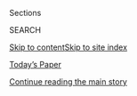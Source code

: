 <div id="app">

<div>

<div class="NYTAppHideMasthead css-1r6wvpq e1suatyy0">

<div class="section css-ui9rw0 e1suatyy2">

<div class="css-eph4ug er09x8g0">

<div class="css-6n7j50">

</div>

<span class="css-1dv1kvn">Sections</span>

<div class="css-10488qs">

<span class="css-1dv1kvn">SEARCH</span>

</div>

[Skip to content](#site-content)[Skip to site
index](#site-index)

</div>

<div class="css-10698na e1huz5gh0">

</div>

</div>

<div id="masthead-bar-one" class="section hasLinks css-15hmgas e1csuq9d3">

<div class="css-uqyvli e1csuq9d0">

</div>

<div class="css-1uqjmks e1csuq9d1">

</div>

<div class="css-9e9ivx">

[](https://myaccount.nytimes.com/auth/login?response_type=cookie&client_id=vi)

</div>

<div class="css-1bvtpon e1csuq9d2">

[Today’s Paper](https://www.nytimes.com/section/todayspaper)

</div>

</div>

</div>

</div>

<div data-aria-hidden="false">

<div id="site-content" data-role="main">

<div id="top-wrapper" class="css-15p45cc eaca97t0" type="top">

<div id="top-slug" class="css-19x0jxb eaca97t1" hidden="">

Advertisement

</div>

[Continue reading the main
story](#after-top)

<div class="ad top-wrapper" style="text-align:center;height:100%;display:block;min-height:90px">

<div id="top" class="place-ad" data-position="top" data-size-key="top">

</div>

</div>

<div id="after-top">

</div>

</div>

<div id="byline" class="section css-15h4p1b e9abtgs0">

<div class="css-1j21atc e1svk9qx1">

<div class="css-nfcc9b e1svk9qx3">

<div class="css-cnx41t">

![Portrait of Austin
Ramzy](https://static01.nyt.com/images/2018/10/15/multimedia/author-austin-ramzy/author-austin-ramzy-thumbLarge.png)

</div>

<div class="css-vl9dhg e1svk9qx5">

<div class="css-1nrhkj6 e1svk9qx6">

# Austin Ramzy

</div>

## <span></span>

Austin Ramzy is a Hong Kong reporter, focusing on coverage of the city
and also of regional and breaking news. He previously covered major
events around Asia from Taipei and Beijing.

<span class="css-dd5dyy">More**</span>

</div>

</div>

</div>

<div>

<div id="mid1-wrapper" class="css-1mn4oms eaca97t0" type="rank">

<div id="mid1-slug" class="css-1tag3rd eaca97t1">

Advertisement

</div>

[Continue reading the main
story](#after-mid1)

<div id="mid1" class="ad mid1-wrapper" style="text-align:center;height:100%;display:block">

</div>

<div id="after-mid1">

</div>

</div>

</div>

<div class="css-185go5a e1o5byef0">

<div class="css-15cbhtu">

  - [Latest](#stream-panel)
  - <span class="css-6n7j50">Search</span>
    <div class="control">
    <div class="label-container css-1dv1kvn">
    Search
    </div>
    <div class="css-wm4t3d">
    **<span id="clear-search-input" class="css-1dv1kvn">Clear this text
    input</span>
    </div>
    </div>
    <span class="css-1iovbfw"></span>

<div id="stream-panel" class="section css-8msx5b e1jz0cab1">

<div class="css-13mho3u">

1.  
    
    <div class="css-1cp3ece">
    
    <div class="css-1l4spti">
    
    [](/2020/08/05/world/middleeast/beirut-explosion-what-happened.html)
    
    <div class="css-79elbk">
    
    ![](https://static01.nyt.com/images/2020/08/05/world/05beirut-questions-1/merlin_175322967_91935e7a-fece-4ef5-879e-9e033021942f-thumbWide.jpg?quality=75&auto=webp&disable=upscale)
    
    </div>
    
    ## What We Know and Don’t Know About the Beirut Explosions
    
    More than 100 people were killed, and the second blast was felt in
    Cyprus. An investigation and a search for survivors are underway.
    
    <div class="css-1nqbnmb ea5icrr0">
    
    By <span class="css-1n7hynb">Austin
    Ramzy</span>
    
    </div>
    
    </div>
    
    <div class="css-1lc2l26 e1xfvim33">
    
    </div>
    
    </div>

2.  
    
    <div class="css-1cp3ece">
    
    <div class="css-1l4spti">
    
    [](/2020/07/31/world/asia/hong-kong-election-delayed.html)
    
    <div class="css-79elbk">
    
    ![](https://static01.nyt.com/images/2020/07/30/world/00hongkong-election/00hongkong-election-thumbWide.jpg?quality=75&auto=webp&disable=upscale)
    
    </div>
    
    ## Hong Kong Delays Election, Citing Coronavirus. The Opposition Isn’t Buying It.
    
    Pro-democracy politicians, who had hoped to ride widespread
    discontent to big gains in the fall, saw the yearlong delay as an
    attempt to thwart their momentum.
    
    <div class="css-1nqbnmb ea5icrr0">
    
    By <span class="css-1n7hynb">Austin
    Ramzy</span>
    
    </div>
    
    </div>
    
    <div class="css-1lc2l26 e1xfvim33">
    
    </div>
    
    </div>

3.  
    
    <div class="css-1cp3ece">
    
    <div class="css-1l4spti">
    
    [](/2020/07/30/world/asia/lee-teng-hui-dead.html)
    
    <div class="css-79elbk">
    
    ![](https://static01.nyt.com/images/2020/07/31/world/00lee-obit-HFO1-print/merlin_136316991_2280ad0b-105d-4510-a006-742d47b7f665-thumbWide.jpg?quality=75&auto=webp&disable=upscale)
    
    </div>
    
    ## Lee Teng-hui, 97, Who Led Taiwan’s Turn to Democracy, Dies
    
    Its first popularly elected president, he transformed a police state
    into a vibrant country while angering Beijing by insisting that
    Taiwan be treated as a sovereign state.
    
    <div class="css-1nqbnmb ea5icrr0">
    
    By <span class="css-1n7hynb">Jonathan
    Kandell</span>
    
    </div>
    
    <div class="css-185051n">
    
    [阅读简体中文版](https://cn.nytimes.com/asia-pacific/20200730/lee-teng-hui-dead/ "Read in Simplified Chinese")[閱讀繁體中文版](https://cn.nytimes.com/asia-pacific/20200730/lee-teng-hui-dead/zh-hant/ "Read in Traditional Chinese")
    
    </div>
    
    </div>
    
    <div class="css-1lc2l26 e1xfvim33">
    
    </div>
    
    </div>

4.  
    
    <div class="css-1cp3ece">
    
    <div class="css-1l4spti">
    
    [](/2020/07/29/world/asia/hong-kong-arrests-security-law.html)
    
    <div class="css-79elbk">
    
    ![](https://static01.nyt.com/images/2020/07/30/world/30hongkong-arrests-1sub/merlin_175101765_3a087a89-e1a2-4ffc-ac68-03df3a0283b1-thumbWide.jpg?quality=75&auto=webp&disable=upscale)
    
    </div>
    
    ## Hong Kong Is Keeping Pro-Democracy Candidates Out of Its Election
    
    Twelve candidates, including several prominent democracy advocates,
    were barred from an upcoming legislative election, and four
    activists were arrested over online posts.
    
    <div class="css-1nqbnmb ea5icrr0">
    
    By <span class="css-1n7hynb">Austin Ramzy, Elaine Yu
    <span>and</span> Tiffany
    May</span>
    
    </div>
    
    <div class="css-185051n">
    
    [阅读简体中文版](https://cn.nytimes.com/china/20200730/hong-kong-arrests-security-law/ "Read in Simplified Chinese")[閱讀繁體中文版](https://cn.nytimes.com/china/20200730/hong-kong-arrests-security-law/zh-hant/ "Read in Traditional Chinese")
    
    </div>
    
    </div>
    
    <div class="css-1lc2l26 e1xfvim33">
    
    </div>
    
    </div>

5.  
    
    <div class="css-1cp3ece">
    
    <div class="css-1l4spti">
    
    [](/2020/07/28/world/asia/benny-tai-hong-kong-university.html)
    
    <div class="css-79elbk">
    
    ![](https://static01.nyt.com/images/2020/07/28/world/28hongkong/merlin_170491851_09732888-a41f-47d6-b14d-502cc34ff4ea-thumbWide.jpg?quality=75&auto=webp&disable=upscale)
    
    </div>
    
    ## Hong Kong University to Fire Law Professor Who Inspired Protests
    
    Benny Tai was convicted of public nuisance charges related to his
    leading role in the 2014 pro-democracy Umbrella Movement.
    
    <div class="css-1nqbnmb ea5icrr0">
    
    By <span class="css-1n7hynb">Austin Ramzy <span>and</span> Tiffany
    May</span>
    
    </div>
    
    <div class="css-185051n">
    
    [阅读简体中文版](https://cn.nytimes.com/china/20200729/benny-tai-hong-kong-university/ "Read in Simplified Chinese")[閱讀繁體中文版](https://cn.nytimes.com/china/20200729/benny-tai-hong-kong-university/zh-hant "Read in Traditional Chinese")
    
    </div>
    
    </div>
    
    <div class="css-1lc2l26 e1xfvim33">
    
    </div>
    
    </div>

6.  
    
    <div class="css-1cp3ece">
    
    <div class="css-1l4spti">
    
    [](/2020/07/23/fashion/uighur-forced-labor-cotton-fashion.html)
    
    <div class="css-79elbk">
    
    ![](https://static01.nyt.com/images/2020/07/23/fashion/23UighurCotton/23UighurCotton-thumbWide.jpg?quality=75&auto=webp&disable=upscale)
    
    </div>
    
    ## Coalition Brings Pressure to End Forced Uighur Labor
    
    More than 190 organizations have come together to demand an end to
    garments made by forced labor in China.
    
    <div class="css-1nqbnmb ea5icrr0">
    
    By <span class="css-1n7hynb">Elizabeth Paton <span>and</span> Austin
    Ramzy</span>
    
    </div>
    
    </div>
    
    <div class="css-1lc2l26 e1xfvim33">
    
    </div>
    
    </div>

7.  
    
    <div class="css-1cp3ece">
    
    <div class="css-1l4spti">
    
    [](/2020/07/22/us/alaska-earthquake-tsunami-warning.html)
    
    ## Parts of Alaska Briefly Under Tsunami Warning After Powerful Quake Hits
    
    The magnitude-7.8 earthquake was centered offshore, south of the
    Alaska Peninsula. There were no immediate reports of damage.
    
    <div class="css-1nqbnmb ea5icrr0">
    
    By <span class="css-1n7hynb">Austin
    Ramzy</span>
    
    </div>
    
    </div>
    
    <div class="css-1lc2l26 e1xfvim33">
    
    </div>
    
    </div>

8.  
    
    <div class="css-1cp3ece">
    
    <div class="css-1l4spti">
    
    [](/2020/07/13/world/asia/hong-kong-elections-security.html)
    
    <div class="css-79elbk">
    
    ![](https://static01.nyt.com/images/2020/07/13/world/00hk-election1/00hk-election1-thumbWide.jpg?quality=75&auto=webp&disable=upscale)
    
    </div>
    
    ## Hong Kong Voters Defy Beijing, Endorsing Protest Leaders in Primary
    
    Voters turned out in high numbers to cast ballots in an unofficial
    primary for the city’s pro-democracy camp despite government
    warnings it might be against the new security law.
    
    <div class="css-1nqbnmb ea5icrr0">
    
    By <span class="css-1n7hynb">Austin Ramzy, Elaine Yu
    <span>and</span> Tiffany
    May</span>
    
    </div>
    
    <div class="css-185051n">
    
    [阅读简体中文版](https://cn.nytimes.com/china/20200714/hong-kong-elections-security/ "Read in Simplified Chinese")[閱讀繁體中文版](https://cn.nytimes.com/china/20200714/hong-kong-elections-security/zh-hant/ "Read in Traditional Chinese")
    
    </div>
    
    </div>
    
    <div class="css-1lc2l26 e1xfvim33">
    
    </div>
    
    </div>

9.  
    
    <div class="css-1cp3ece">
    
    <div class="css-1l4spti">
    
    [](/2020/07/13/movies/kelly-preston-dead.html)
    
    <div class="css-79elbk">
    
    ![](https://static01.nyt.com/images/2020/07/14/world/13preston/merlin_174510963_c7083fc1-0bf5-4de0-8d09-8f9f8250e565-thumbWide.jpg?quality=75&auto=webp&disable=upscale)
    
    </div>
    
    ## Kelly Preston, ‘Jerry Maguire’ Star, Dies at 57
    
    Ms. Preston, who was married to John Travolta, was known for her
    role in “Jerry Maguire” as the hardhearted fiancée of the Tom Cruise
    character.
    
    <div class="css-1nqbnmb ea5icrr0">
    
    By <span class="css-1n7hynb">Austin
    Ramzy</span>
    
    </div>
    
    </div>
    
    <div class="css-1lc2l26 e1xfvim33">
    
    </div>
    
    </div>

10. 
    
    <div class="css-1cp3ece">
    
    <div class="css-1l4spti">
    
    [](/2020/07/10/world/asia/hong-kong-police-raid-pollster.html)
    
    <div class="css-79elbk">
    
    ![](https://static01.nyt.com/images/2020/07/10/world/10hongkong01/merlin_158013903_908ecf36-60b9-49dd-9e8c-4788e949b876-thumbWide.jpg?quality=75&auto=webp&disable=upscale)
    
    </div>
    
    ## Hong Kong Police Raid Pollster on Eve of Pro-Democracy Camp Primary
    
    The investigation, which follows the imposition of a broad new
    national security law, raised fears of official interference in the
    voting.
    
    <div class="css-1nqbnmb ea5icrr0">
    
    By <span class="css-1n7hynb">Tiffany May <span>and</span> Austin
    Ramzy</span>
    
    </div>
    
    </div>
    
    <div class="css-1lc2l26 e1xfvim33">
    
    </div>
    
    </div>

<div class="css-13mho3u">

<div class="css-1t62hi8">

<div class="css-1stvaey">

Show
More

<div>

<div style="border:0;clip:rect(0 0 0 0);height:1px;margin:-1px;overflow:hidden;white-space:nowrap;padding:0;width:1px;position:absolute" data-role="log" data-aria-live="assertive">

</div>

<div style="border:0;clip:rect(0 0 0 0);height:1px;margin:-1px;overflow:hidden;white-space:nowrap;padding:0;width:1px;position:absolute" data-role="log" data-aria-live="assertive">

</div>

<div style="border:0;clip:rect(0 0 0 0);height:1px;margin:-1px;overflow:hidden;white-space:nowrap;padding:0;width:1px;position:absolute" data-role="log" data-aria-live="polite">

</div>

<div style="border:0;clip:rect(0 0 0 0);height:1px;margin:-1px;overflow:hidden;white-space:nowrap;padding:0;width:1px;position:absolute" data-role="log" data-aria-live="polite">

</div>

</div>

</div>

</div>

</div>

</div>

<div class="css-g6hk37 supplemental">

<div id="mid2-wrapper" class="css-10wkyv7 eaca97t0" type="lede">

<div id="mid2-slug" class="css-1tag3rd eaca97t1">

Advertisement

</div>

[Continue reading the main
story](#after-mid2)

<div id="mid2" class="ad mid2-wrapper" style="text-align:center;height:100%;display:block;min-height:250px">

</div>

<div id="after-mid2">

</div>

</div>

## Follow Elsewhere

<div class="module-body">

  - [**<span data-aria-hidden="true">austinramzy</span><span class="css-1dv1kvn">twitter
    page for austinramzy</span>](https://twitter.com/austinramzy)

</div>

## Feedback? Questions?

<div class="css-hftqp3">

Include your name, the article headline, and your message.

</div>

Email Author

</div>

</div>

</div>

</div>

</div>

</div>

## Site Index

<div>

</div>

## Site Information Navigation

  - [© <span>2020</span> <span>The New York Times
    Company</span>](https://help.nytimes.com/hc/en-us/articles/115014792127-Copyright-notice)

<!-- end list -->

  - [NYTCo](https://www.nytco.com/)
  - [Contact
    Us](https://help.nytimes.com/hc/en-us/articles/115015385887-Contact-Us)
  - [Work with us](https://www.nytco.com/careers/)
  - [Advertise](https://nytmediakit.com/)
  - [T Brand Studio](http://www.tbrandstudio.com/)
  - [Your Ad
    Choices](https://www.nytimes.com/privacy/cookie-policy#how-do-i-manage-trackers)
  - [Privacy](https://www.nytimes.com/privacy)
  - [Terms of
    Service](https://help.nytimes.com/hc/en-us/articles/115014893428-Terms-of-service)
  - [Terms of
    Sale](https://help.nytimes.com/hc/en-us/articles/115014893968-Terms-of-sale)
  - [Site
    Map](https://spiderbites.nytimes.com)
  - [Help](https://help.nytimes.com/hc/en-us)
  - [Subscriptions](https://www.nytimes.com/subscription?campaignId=37WXW)

</div>

</div>
